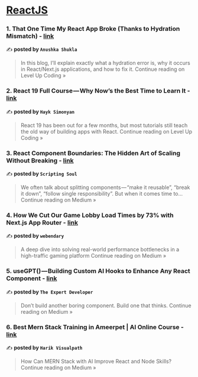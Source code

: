 
<h1><a href=https://medium.com/tag/reactjs/recommended target="_blank" rel="noopener noreferrer">ReactJS</a></h1>
<h3>1. That One Time My React App Broke (Thanks to Hydration Mismatch) - <a href="https://levelup.gitconnected.com/that-one-time-my-react-app-broke-thanks-to-hydration-mismatch-3c6c7f559d25?source=rss------reactjs-5" target="_blank" rel="noopener noreferrer">link</a></h3>

✍️ **posted by `Anushka Shukla`**

<blockquote>In this blog, I’ll explain exactly what a hydration error is, why it occurs in React/Next.js applications, and how to fix it.
Continue reading on Level Up Coding »</blockquote>

<h3>2. React 19 Full Course — Why Now’s the Best Time to Learn It - <a href="https://levelup.gitconnected.com/react-19-full-course-why-nows-the-best-time-to-learn-it-d434c259aacd?source=rss------reactjs-5" target="_blank" rel="noopener noreferrer">link</a></h3>

✍️ **posted by `Hayk Simonyan`**

<blockquote>React 19 has been out for a few months, but most tutorials still teach the old way of building apps with React.
Continue reading on Level Up Coding »</blockquote>

<h3>3. React Component Boundaries: The Hidden Art of Scaling Without Breaking - <a href="https://medium.com/@hritvikom/react-component-boundaries-the-hidden-art-of-scaling-without-breaking-78ce6dfd1163?source=rss------reactjs-5" target="_blank" rel="noopener noreferrer">link</a></h3>

✍️ **posted by `Scripting Soul`**

<blockquote>We often talk about splitting components — “make it reusable”, “break it down”, “follow single responsibility”. But when it comes time to…
Continue reading on Medium »</blockquote>

<h3>4. How We Cut Our Game Lobby Load Times by 73% with Next.js App Router - <a href="https://medium.com/@webendary/how-we-cut-our-game-lobby-load-times-by-73-with-next-js-app-router-f48e9a164dda?source=rss------reactjs-5" target="_blank" rel="noopener noreferrer">link</a></h3>

✍️ **posted by `webendary`**

<blockquote>A deep dive into solving real-world performance bottlenecks in a high-traffic gaming platform
Continue reading on Medium »</blockquote>

<h3>5.  useGPT() — Building Custom AI Hooks to Enhance Any React Component  - <a href="https://the-expert-developer.medium.com/usegpt-building-custom-ai-hooks-to-enhance-any-react-component-77cce77c102d?source=rss------reactjs-5" target="_blank" rel="noopener noreferrer">link</a></h3>

✍️ **posted by `The Expert Developer`**

<blockquote>Don’t build another boring component. Build one that thinks.
Continue reading on Medium »</blockquote>

<h3>6. Best Mern Stack Training in Ameerpet | AI Online Course - <a href="https://medium.com/@harik.visualpath/best-mern-stack-training-in-ameerpet-ai-online-course-07c9e99c4469?source=rss------reactjs-5" target="_blank" rel="noopener noreferrer">link</a></h3>

✍️ **posted by `Harik Visualpath`**

<blockquote>How Can MERN Stack with AI Improve React and Node Skills?
Continue reading on Medium »</blockquote>

